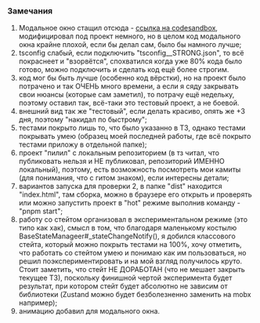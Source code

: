 ### Замечания

1. Модальное окно стащил отсюда - [ссылка на codesandbox](https://codesandbox.io/s/modal-components-react-custom-hooks-li7h3?file=/src/styles.css:502-521),
модифицировал под проект немного, но в целом код модального окна крайне плохой, если бы делал сам,
было бы намного лучше;
2. tsconfig слабый, если подключить "tsconfig__STRONG.json", то всё покраснеет и "взорвётся",
спохватился когда уже 80% кода было готово, можно подключить и сделать код ещё более строгим.
3. код мог бы быть лучше (особенно код вёрстки), но на проект было потрачено и так ОЧЕНЬ много времени,
а если я сяду закрывать свои нюансы (которые сам заметил), то потрачу ещё недельку, поэтому оставил так,
всё-таки это тестовый проект, а не боевой.
4. внешний вид так же "тестовый", если делать красиво, опять же +3 дня, поэтому "накидал по быстрому";
5. тестами покрыто лишь то, что было указанно в ТЗ, однако тестами покрывать умею (образец моей последней работы, где всё покрыто тестами приложу в отдельной папке);
6. проект "пилил" с локальным репозиторием (в тз читал, что публиковать нельзя и НЕ публиковал, репозиторий ИМЕННО локальный), поэтому,
есть возможность посмотреть мои камиты (для понимания, что с гитом знаком), если интересны детали;
7. вариантов запуска для проверки 2, в папке "dist" находится "index.html", там сборка, можно в браузере его открыть
и проверять или можно запустить проект в "hot" режиме выполнив команду - "pnpm start";
8. работу со стейтом организовал в экспериментальном режиме (это типо как хак), смысл в том,
что благодаря маленькому костылю BaseStateManageer#_stateChangeNotify(), я добился классового стейта, 
который можно покрыть тестами на 100%, хочу отметить, что работать со стейтом умею и понимаю как им
пользоваться, но решил поэкспериментировать и на мой взгляд получилось круто. Стоит заметить,
что стейт НЕ ДОРАБОТАН (что не мешает закрыть текущее ТЗ), поскольку финишной чертой эксперимента будет результат,
при котором стейт будет абсолютно не зависим от библиотеки (Zustand можно будет безболезненно заменить на mobx например);
9. анимацию добавил для модального окна.